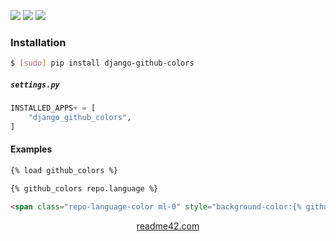 <!--
https://readme42.com
-->


[![](https://img.shields.io/pypi/v/django-github-colors.svg?maxAge=3600)](https://pypi.org/project/django-github-colors/)
[![](https://img.shields.io/badge/License-Unlicense-blue.svg?longCache=True)](https://unlicense.org/)
[![](https://github.com/andrewp-as-is/django-github-colors.py/workflows/tests42/badge.svg)](https://github.com/andrewp-as-is/django-github-colors.py/actions)

### Installation
```bash
$ [sudo] pip install django-github-colors
```

##### `settings.py`
```python
INSTALLED_APPS+ = [
    "django_github_colors",
]
```

#### Examples
```html
{% load github_colors %}

{% github_colors repo.language %}
```

```html
<span class="repo-language-color ml-0" style="background-color:{% github_colors repo.language %}"></span>
```

<p align="center">
    <a href="https://readme42.com/">readme42.com</a>
</p>